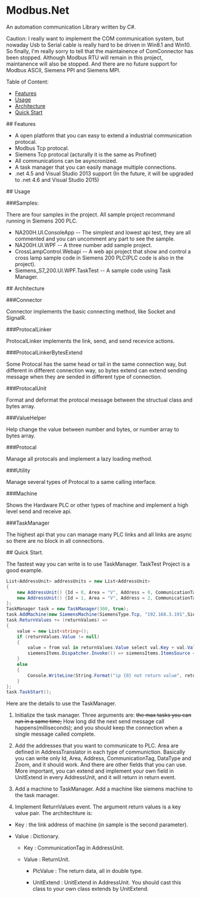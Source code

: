 Modbus.Net
===================

An automation communication Library written by C#.

Caution: I really want to implement the COM communication system, but nowaday Usb to Serial cable is really hard to be driven in Win8.1 and Win10. So finally, I'm really sorry to tell that the maintainence of ComConnector has been stopped. Although Modbus RTU will remain in this project, maintanence will also be stopped. And there are no future support for Modbus ASCII, Siemens PPI and Siemens MPI. 

Table of Content:
* [Features](#features)
* [Usage](#usage)
* [Architecture](#architecture)
* [Quick Start](#quick_start)

##<a name="features"></a> Features
* A open platform that you can easy to extend a industrial communication protocal.
* Modbus Tcp protocal.
* Siemens Tcp protocal (acturally it is the same as Profinet)
* All communications can be asyncronized.
* A task manager that you can easily manage multiple connections.
* .net 4.5 and Visual Studio 2013 support (In the future, it will be upgraded to .net 4.6 and Visual Studio 2015)

##<a name="usage"></a> Usage

###Samples:

There are four samples in the project. All sample project recommand running in Siemens 200 PLC.

* NA200H.UI.ConsoleApp -- The simplest and lowest api test, they are all commented and you can uncomment any part to see the sample.
* NA200H.UI.WPF -- A three number add sample project.
* CrossLampControl.Webapi -- A web api project that show and control a cross lamp sample code in Siemens 200 PLC(PLC code is also in the project).
* Siemens_S7_200.UI.WPF.TaskTest -- A sample code using Task Manager.

##<a name="architecture"></a> Architecture

###Connector

Connector implements the basic connecting method, like Socket and SignalR.

###ProtocalLinker

ProtocalLinker implements the link, send, and send recevice actions.

###ProtocalLinkerBytesExtend

Some Protocal has the same head or tail in the same connection way, but different in different connection way, so bytes extend can extend sending message when they are sended in different type of connection.

###ProtocalUnit

Format and deformat the protocal message between the structual class and bytes array.

###ValueHelper

Help change the value between number and bytes, or number array to bytes array.

###Protocal

Manage all protocals and implement a lazy loading method.

###Utility

Manage several types of Protocal to a same calling interface.

###Machine

Shows the Hardware PLC or other types of machine and implement a high level send and receive api.

###TaskManager

The highest api that you can manage many PLC links and all links are async so there are no block in all connections.

##<a name="quick_start"></a> Quick Start.

The fastest way you can write is to use TaskManager. TaskTest Project is a good example.


```C#
List<AddressUnit> addressUnits = new List<AddressUnit>
{
    new AddressUnit() {Id = 0, Area = "V", Address = 0, CommunicationTag = "D1", DataType = typeof (ushort), Zoom = 1},
    new AddressUnit() {Id = 1, Area = "V", Address = 2, CommunicationTag = "D2", DataType = typeof (float), Zoom = 1}
};
TaskManager task = new TaskManager(300, true);
task.AddMachine(new SiemensMachine(SiemensType.Tcp, "192.168.3.191",SiemensMachineModel.S7_200, addressUnits, true));
task.ReturnValues += (returnValues) =>
{
    value = new List<string>();
    if (returnValues.Value != null)
    {
        value = from val in returnValues.Value select val.Key + val.Value;
        siemensItems.Dispatcher.Invoke(() => siemensItems.ItemsSource = value);
    }
    else
    {
        Console.WriteLine(String.Format("ip {0} not return value", returnValues.Key));
    }
};
task.TaskStart();
```


Here are the details to use the TaskManager.

1. Initialize the task manager. 
Three arguments are: <s>the max tasks you can run in a same time;</s> How long did the next send message call happens(milliseconds); and you should keep the connection when a single message called complete.

2. Add the addresses that you want to communicate to PLC. Area are defined in AddressTranslator in each type of communiction.
Basically you can write only Id, Area, Address, CommunicationTag, DataType and Zoom, and it should work. And there are other fields that you can use. 
More important, you can extend and implement your own field in UnitExtend in every AddressUnit, and it will return in return event.

3. Add a machine to TaskManager.
Add a machine like siemens machine to the task manager.

4. Implement ReturnValues event.
The argument return values is a key value pair. The architechture is:

  * Key : the link address of machine (in sample is the second parameter).<p>
  * Value : Dictionary.<p>
    * Key : CommunicationTag in AddressUnit.<p>
    * Value : ReturnUnit.<p>
      * PlcValue : The return data, all in double type.<p>
      * UnitExtend : UnitExtend in AddressUnit. You should cast this class to your own class extends by UnitExtend.
